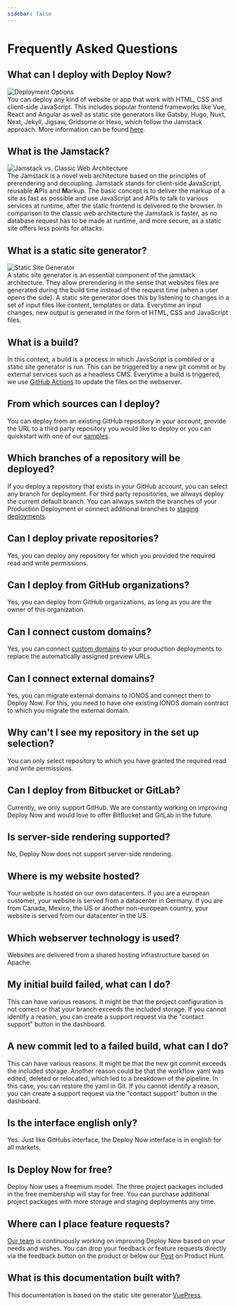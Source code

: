 ```yaml
---
sidebar: false
---
```


# Frequently Asked Questions

## What can I deploy with Deploy Now?
![Deployment Options](/deploy-now-supported-frameworks.svg)  
You can deploy any kind of website or app that work with HTML, CSS and client-side JavaScript. This includes popular frontend frameworks like Vue, React and Angular as well as static site generators like Gatsby, Hugo, Nuxt, Next, Jekyll, Jigsaw, Gridsome or Hexo, which follow the Jamstack approach. More information can be found [here](/guide/#supported-frameworks-and-technologies).
## What is the Jamstack?
![Jamstack vs. Classic Web Architecture](/jamstack-architecture.svg)  
The Jamstack is a novel web architecture based on the principles of prerendering and decoupling. Jamstack stands for client-side **J**avaScript, reusable **A**PIs and **M**arkup. The basic concept is to deliver the markup of a site as fast as possible and use JavaScript and APIs to talk to various services at runtime, after the static frontend is delivered to the browser. In comparison to the classic web architecture the Jamstack is faster, as no database request has to be made at runtime, and more secure, as a static site offers less points for attacks.
## What is a static site generator?
![Static Site Generator](/static-site-generator.svg)  
A static site generator is an essential component of the jamstack architecture. They allow prerendering in the sense that websites files are generated during the build time instead of the request time (when a user opens the side). A static site generator does this by listening to changes in a set of input files like content, templates or data. Everytime an input changes, new output is generated in the form of HTML, CSS and JavaScript files. 
## What is a build?
In this context, a build is a process in which JavsScript is combiled or a static site generator is run. This can be triggered by a new git commit or by external services such as a headless CMS. Everytime a build is triggered, we use [GitHub Actions](https://github.com/features/actions) to update the files on the webserver.
## From which sources can I deploy?
You can deploy from an existing GitHub repository in your account, provide the URL to a third party repository you would like to deploy or you can quickstart with one of our [samples](/guide/samples.html).
## Which branches of a repository will be deployed?
If you deploy a repository that exists in your GitHub account, you can select any branch for deployment. For third party repositories, we allways deploy the current default branch. You can allways switch the branches of your Production Deployment or connect additional branches to [staging deployments](/guide/#staging-deployments).
## Can I deploy private repositories?
Yes, you can deploy any repository for which you provided the required read and write permissions.
## Can I deploy from GitHub organizations?
Yes, you can deploy from GitHub organizations, as long as you are the owner of this organization.
## Can I connect custom domains?
Yes, you can connect [custom domains](/advanced/custom-domains+ssl.html) to your production deployments to replace the automatically assigned preview URLs. 
## Can I connect external domains?
Yes, you can migrate external domains to IONOS and connect them to Deploy Now. For this, you need to have one existing IONOS domain contract to which you migrate the external domain.
## Why can't I see my repository in the set up selection?
You can only select repository to which you have granted the required read and write permissions.
## Can I deploy from Bitbucket or GitLab?
Currently, we only support GitHub. We are constantly working on improving Deploy Now and would love to offer BitBucket and GitLab in the future.
## Is server-side rendering supported?
No, Deploy Now does not support server-side rendering.
## Where is my website hosted?
Your website is hosted on our own datacenters. If you are a european customer, your website is served from a datacenter in Germany. If you are from Canada, Mexico, the US or another non-european country, your website is served from our datacenter in the US. 
## Which webserver technology is used?
Websites are delivered from a shared hosting infrastructure based on Apache.
## My initial build failed, what can I do?
This can have various reasons. It might be that the project configuration is not correct or that your branch exceeds the included storage. If you cannot identify a reason, you can create a support request via the "contact support" button in the dashboard.
## A new commit led to a failed build, what can I do?
This can have various reasons. It might be that the new git commit exceeds the included storage. Another reason could be that the workflow yaml was edited, deleted or relocated, which led to a breakdown of the pipeline. In this case, you can restore the yaml in Git. If you cannot identify a reason, you can create a support request via the "contact support" button in the dashboard.
## Is the interface english only?
Yes. Just like GitHubs interface, the Deploy Now interface is in english for all markets.
## Is Deploy Now for free?
Deploy Now uses a freemium model. The three project packages included in the free membership will stay for free. You can purchase additional project packages with more storage and staging deployments any time.
## Where can I place feature requests?
[Our team](/about) is continuously working on improving Deploy Now based on your needs and wishes. You can drop your feedback or feature requests directly via the feedback button on the product or below our [Post](https://www.producthunt.com/posts/deploy-now) on Product Hunt.
## What is this documentation built with?
This documentation is based on the static site generator [VuePress](https://vuepress.vuejs.org/).